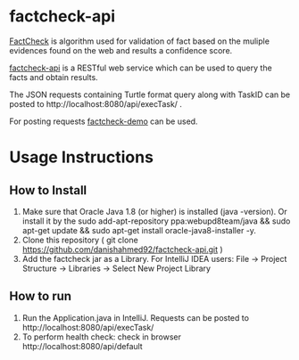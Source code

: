 # factcheck-api
[FactCheck](https://github.com/dice-group/FactCheck) is algorithm used for validation of fact based on the muliple evidences found on the web and results a confidence score.

[factcheck-api](https://github.com/danishahmed92/factcheck-api) is a RESTful web service which can be used to query the facts and obtain results.

The JSON requests containing Turtle format query along with TaskID can be posted to http://localhost:8080/api/execTask/ .

For posting requests [factcheck-demo](https://github.com/Fahad-Anwar/factcheck-demo) can be used.


# Usage Instructions

## How to Install
1. Make sure that Oracle Java 1.8 (or higher) is installed (java -version). Or install it by the sudo add-apt-repository ppa:webupd8team/java && sudo apt-get update && sudo apt-get install oracle-java8-installer -y.
2. Clone this repository ( git clone https://github.com/danishahmed92/factcheck-api.git )
3. Add the factcheck jar as a Library.
For IntelliJ IDEA users:
File -> Project Structure -> Libraries -> Select New Project Library 

## How to run
1. Run the Application.java in IntelliJ.
   Requests can be posted to http://localhost:8080/api/execTask/
2. To perform health check:
   check in browser http://localhost:8080/api/default

